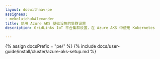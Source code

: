 ```yaml
---
layout: docwithnav-pe
assignees:
- mekolaichukAlexander
title: 使用 Azure AKS 基础设施的集群设置
description: GridLinks IoT 平台集群设置，在 Azure AKS 中使用 Kubernetes

---
```


{% assign docsPrefix = "pe/" %}
{% include docs/user-guide/install/cluster/azure-aks-setup.md %}